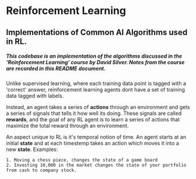 # Reinforcement Learning 
## Implementations of Common AI Algorithms used in RL. 
##### This codebase is an implementation of the algorithms discussed in the 'Reinforcement Learning' course by David Silver. Notes from the course are recorded in this README document.

Unlike supervised learning, where each training data point is tagged with a 'correct' answer, reinforcement learning agents dont have a set of training data tagged with labels.

Instead, an agent takes a series of **actions** through an environment and gets a series of signals that tells it how well its doing. These signals are called **rewards**, and the goal of any RL agent is to learn a series of actions that maximize the total reward through an environment.

An aspect unique to RL is it's temporal notion of time. An agent starts at an initial **state** and at each timestemp takes an action which moves it into a new **state**. Examples:

    1. Moving a chess piece, changes the state of a game board
    2. Investing 10,000 in the market changes the state of your portfolio from cash to company stock. 

